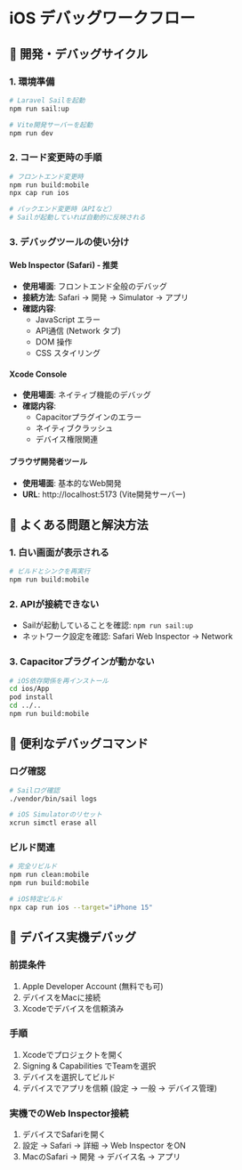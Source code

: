 # iOS デバッグワークフロー

## 🔄 開発・デバッグサイクル

### 1. 環境準備
```bash
# Laravel Sailを起動
npm run sail:up

# Vite開発サーバーを起動
npm run dev
```

### 2. コード変更時の手順
```bash
# フロントエンド変更時
npm run build:mobile
npx cap run ios

# バックエンド変更時（APIなど）
# Sailが起動していれば自動的に反映される
```

### 3. デバッグツールの使い分け

#### Web Inspector (Safari) - 推奨
- **使用場面**: フロントエンド全般のデバッグ
- **接続方法**: Safari → 開発 → Simulator → アプリ
- **確認内容**:
  - JavaScript エラー
  - API通信 (Network タブ)
  - DOM 操作
  - CSS スタイリング

#### Xcode Console
- **使用場面**: ネイティブ機能のデバッグ
- **確認内容**:
  - Capacitorプラグインのエラー
  - ネイティブクラッシュ
  - デバイス権限関連

#### ブラウザ開発者ツール
- **使用場面**: 基本的なWeb開発
- **URL**: http://localhost:5173 (Vite開発サーバー)

## 🚨 よくある問題と解決方法

### 1. 白い画面が表示される
```bash
# ビルドとシンクを再実行
npm run build:mobile
```

### 2. APIが接続できない
- Sailが起動していることを確認: `npm run sail:up`
- ネットワーク設定を確認: Safari Web Inspector → Network

### 3. Capacitorプラグインが動かない
```bash
# iOS依存関係を再インストール
cd ios/App
pod install
cd ../..
npm run build:mobile
```

## 🔧 便利なデバッグコマンド

### ログ確認
```bash
# Sailログ確認
./vendor/bin/sail logs

# iOS Simulatorのリセット
xcrun simctl erase all
```

### ビルド関連
```bash
# 完全リビルド
npm run clean:mobile
npm run build:mobile

# iOS特定ビルド
npx cap run ios --target="iPhone 15"
```

## 📱 デバイス実機デバッグ

### 前提条件
1. Apple Developer Account (無料でも可)
2. デバイスをMacに接続
3. Xcodeでデバイスを信頼済み

### 手順
1. Xcodeでプロジェクトを開く
2. Signing & Capabilities でTeamを選択
3. デバイスを選択してビルド
4. デバイスでアプリを信頼 (設定 → 一般 → デバイス管理)

### 実機でのWeb Inspector接続
1. デバイスでSafariを開く
2. 設定 → Safari → 詳細 → Web Inspector をON
3. MacのSafari → 開発 → デバイス名 → アプリ
